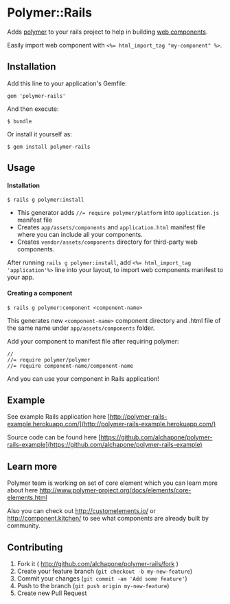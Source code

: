 # Polymer::Rails

Adds [polymer](http://polymer-project.org/) to your rails project to help in building [web components](http://www.w3.org/TR/components-intro/).

Easily import web component with `<%= html_import_tag "my-component" %>`.

## Installation

Add this line to your application's Gemfile:

    gem 'polymer-rails'

And then execute:

    $ bundle

Or install it yourself as:

    $ gem install polymer-rails

## Usage

#### Installation

    $ rails g polymer:install

- This generator adds `//= require polymer/platform` into `application.js` manifest file  
- Creates `app/assets/components` and `application.html` manifest file where you can include all your components.
- Creates `vendor/assets/components` directory for third-party web components.

After running `rails g polymer:install`, add `<%= html_import_tag 'application'%>` line into your layout,
to import web components manifest to your app.

#### Creating a component

    $ rails g polymer:component <component-name>

This generates new `<component-name>` component directory and .html file of the same name under `app/assets/components` folder.

Add your component to manifest file after requiring polymer:

    //
    //= require polymer/polymer
    //= require component-name/component-name

And you can use your component in Rails application!

## Example

See example Rails application here [http://polymer-rails-example.herokuapp.com/](http://polymer-rails-example.herokuapp.com/)

Source code can be found here [https://github.com/alchapone/polymer-rails-example](https://github.com/alchapone/polymer-rails-example)

## Learn more

 Polymer team is working on set of core element which you can learn more about here http://www.polymer-project.org/docs/elements/core-elements.html

 Also you can check out http://customelements.io/ or http://component.kitchen/ to see what components are already built by community.

## Contributing

1. Fork it ( http://github.com/alchapone/polymer-rails/fork )
2. Create your feature branch (`git checkout -b my-new-feature`)
3. Commit your changes (`git commit -am 'Add some feature'`)
4. Push to the branch (`git push origin my-new-feature`)
5. Create new Pull Request
